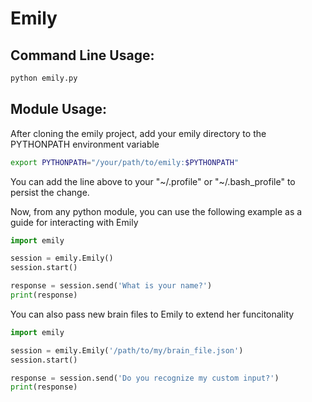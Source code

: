# Emily

## Command Line Usage:

```bash
python emily.py
```

## Module Usage:
After cloning the emily project, add your emily directory to the PYTHONPATH environment variable

```bash
export PYTHONPATH="/your/path/to/emily:$PYTHONPATH"
```

You can add the line above to your "~/.profile" or "~/.bash_profile" to persist the change.



Now, from any python module, you can use the following example as a guide for interacting with Emily

```python
import emily

session = emily.Emily()
session.start()

response = session.send('What is your name?')
print(response)
```

You can also pass new brain files to Emily to extend her funcitonality

```python
import emily

session = emily.Emily('/path/to/my/brain_file.json')
session.start()

response = session.send('Do you recognize my custom input?')
print(response)
```